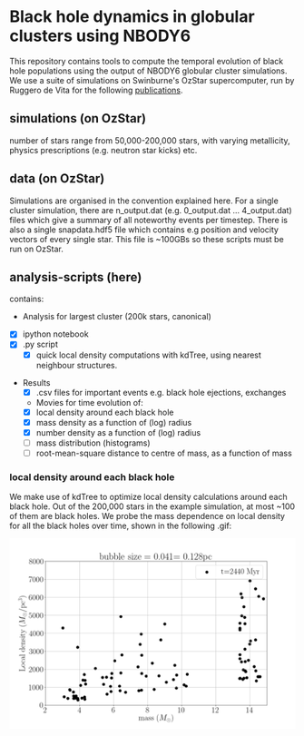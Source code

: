 # Black hole dynamics in globular clusters using NBODY6

This repository contains tools to compute the temporal evolution of black hole populations using the output of NBODY6 globular cluster simulations.
We use a suite of simulations on Swinburne's OzStar supercomputer, run by Ruggero de Vita for the following [publications](https://ui.adsabs.harvard.edu/search/filter_property_fq_property=AND&filter_property_fq_property=property%3A%22refereed%22&fq=%7B!type%3Daqp%20v%3D%24fq_property%7D&fq_property=(property%3A%22refereed%22)&p_=0&q=%20%20author%3A%22de%20Vita%22%20%20author%3A%22Trenti%22%20%20author%3A%22MacLeod%22&sort=date%20desc%2C%20bibcode%20desc).

## simulations (on OzStar)

number of stars range from 50,000-200,000 stars, with varying metallicity, physics prescriptions (e.g. neutron star kicks) etc.

## data (on OzStar)

Simulations are organised in the convention explained here.
For a single cluster simulation, there are n_output.dat (e.g. 0_output.dat ... 4_output.dat)
files which give a summary of all noteworthy events per timestep.
There is also a single snapdata.hdf5 file which contains e.g position and velocity vectors of every single star. This file is ~100GBs so these scripts must be run on OzStar.

## analysis-scripts (here)

contains:

-  Analysis for largest cluster (200k stars, canonical)
  - [x] ipython notebook
  - [x] .py script
    - [x] quick local density computations with kdTree, using nearest neighbour structures.
  - Results
    - [x] .csv files for important events e.g. black hole ejections, exchanges
    -  Movies for time evolution of:
    - [x] local density around each black hole
    - [x] mass density as a function of (log) radius
    - [x] number density as a function of (log) radius
    - [ ] mass distribution (histograms)
    - [ ] root-mean-square distance to centre of mass, as a function of mass

### local density around each black hole

We make use of kdTree to optimize local density calculations around each black hole.
Out of the 200,000 stars in the example simulation, at most ~100 of them are black holes.
We probe the mass dependence on local density for all the black holes over time, shown in the following .gif:

![local-dens-200k-can](/analysis-scripts/Example-with-largest-200k-cluster/results/local-densities-radius-log0.041no-self.gif)
